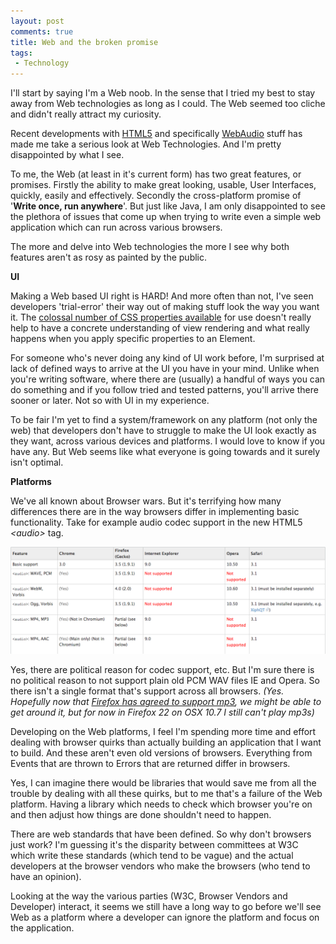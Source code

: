 ```yaml
---
layout: post
comments: true
title: Web and the broken promise
tags:
 - Technology
---
```


I'll start by saying I'm a Web noob. In the sense that I tried my best to stay away from Web technologies as long as I could. The Web seemed too cliche and didn't really attract my curiosity.

Recent developments with [HTML5][0] and specifically [WebAudio][1] stuff has made me take a serious look at Web Technologies. And I'm pretty disappointed by what I see.

To me, the Web (at least in it's current form) has two great features, or promises. Firstly the ability to make great looking, usable, User Interfaces, quickly, easily and effectively. Secondly the cross-platform promise of '**Write once, run anywhere**'. But just like Java, I am only disappointed to see the plethora of issues that come up when trying to write even a simple web application which can run across various browsers.

The more and delve into Web technologies the more I see why both features aren't as rosy as painted by the public.

**UI**

Making a Web based UI right is HARD! And more often than not, I've seen developers 'trial-error' their way out of making stuff look the way you want it. The [colossal number of CSS properties available][2] for use doesn't really help to have a concrete understanding of view rendering and what really happens when you apply specific properties to an Element.

For someone who's never doing any kind of UI work before, I'm surprised at lack of defined ways to arrive at the UI you have in your mind. Unlike when you're writing software, where there are (usually) a handful of ways you can do something and if you follow tried and tested patterns, you'll arrive there sooner or later. Not so with UI in my experience.

To be fair I'm yet to find a system/framework on any platform (not only the web) that developers don't have to struggle to make the UI look exactly as they want, across various devices and platforms. I would love to know if you have any. But Web seems like what everyone is going towards and it surely isn't optimal.

**Platforms**

We've all known about Browser wars. But it's terrifying how many differences there are in the way browsers differ in implementing basic functionality. Take for example audio codec support in the new HTML5 _<audio\>_ tag.

![audio codec support](images//2013/07/Screen-Shot-2013-07-15-at-12.01.56-PM.png)

Yes, there are political reason for codec support, etc. But I'm sure there is no political reason to not support plain old PCM WAV files IE and Opera. So there isn't a single format that's support across all browsers. _(Yes. Hopefully now that [Firefox has agreed to support mp3][3], we might be able to get around it, but for now in Firefox 22 on OSX 10.7 I still can't play mp3s)_

Developing on the Web platforms, I feel I'm spending more time and effort dealing with browser quirks than actually building an application that I want to build. And these aren't even old versions of browsers. Everything from Events that are thrown to Errors that are returned differ in browsers.

Yes, I can imagine there would be libraries that would save me from all the trouble by dealing with all these quirks, but to me that's a failure of the Web platform. Having a library which needs to check which browser you're on and then adjust how things are done shouldn't need to happen.

There are web standards that have been defined. So why don't browsers just work? I'm guessing it's the disparity between committees at W3C which write these standards (which tend to be vague) and the actual developers at the browser vendors who make the browsers (who tend to have an opinion).

Looking at the way the various parties (W3C, Browser Vendors and Developer) interact, it seems we still have a long way to go before we'll see Web as a platform where a developer can ignore the platform and focus on the application.


[0]: http://www.html5rocks.com/en/
[1]: https://dvcs.w3.org/hg/audio/raw-file/tip/webaudio/specification.html
[2]: http://www.w3.org/TR/CSS21/propidx.html
[3]: http://blog.pearce.org.nz/2013/02/h264aacmp3-support-now-enabled-by.html
